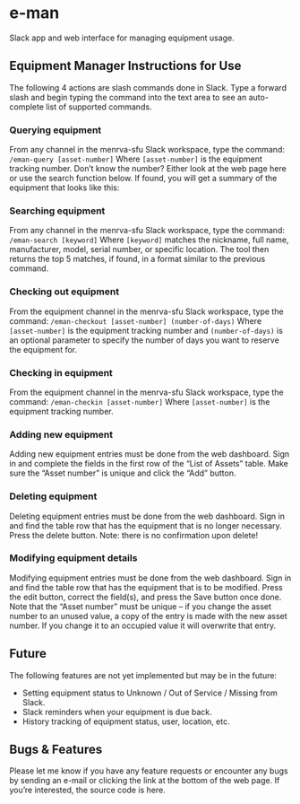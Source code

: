 # e-man
Slack app and web interface for managing equipment usage.

## Equipment Manager Instructions for Use

The following 4 actions are slash commands done in Slack. Type a forward slash and begin typing the command into the text area to see an auto-complete list of supported commands.

### Querying equipment

From any channel in the menrva-sfu Slack workspace, type the command:
`/eman-query [asset-number]`
Where `[asset-number]` is the equipment tracking number. Don’t know the number? Either look at the web page here or use the search function below. If found, you will get a summary of the equipment that looks like this:

### Searching equipment

From any channel in the menrva-sfu Slack workspace, type the command:
`/eman-search [keyword]`
Where `[keyword]` matches the nickname, full name, manufacturer, model, serial number, or specific location. The tool then returns the top 5 matches, if found, in a format similar to the previous command.

### Checking out equipment

From the equipment channel in the menrva-sfu Slack workspace, type the command:
`/eman-checkout [asset-number] (number-of-days)`
Where `[asset-number]` is the equipment tracking number and `(number-of-days)` is an optional parameter to specify the number of days you want to reserve the equipment for.

### Checking in equipment

From the equipment channel in the menrva-sfu Slack workspace, type the command:
`/eman-checkin [asset-number]`
Where `[asset-number]` is the equipment tracking number.

### Adding new equipment

Adding new equipment entries must be done from the web dashboard. Sign in and complete the fields in the first row of the “List of Assets” table. Make sure the “Asset number” is unique and click the “Add” button.

### Deleting equipment

Deleting equipment entries must be done from the web dashboard. Sign in and find the table row that has the equipment that is no longer necessary. Press the delete button. Note: there is no confirmation upon delete!

### Modifying equipment details

Modifying equipment entries must be done from the web dashboard. Sign in and find the table row that has the equipment that is to be modified. Press the edit button, correct the field(s), and press the Save button once done. Note that the “Asset number” must be unique – if you change the asset number to an unused value, a copy of the entry is made with the new asset number. If you change it to an occupied value it will overwrite that entry.

## Future 

The following features are not yet implemented but may be in the future:
-	Setting equipment status to Unknown / Out of Service / Missing from Slack.
-	Slack reminders when your equipment is due back.
-	History tracking of equipment status, user, location, etc.

## Bugs & Features

Please let me know if you have any feature requests or encounter any bugs by sending an e-mail or clicking the link at the bottom of the web page. If you’re interested, the source code is here.
